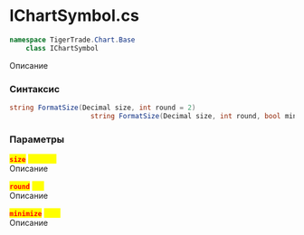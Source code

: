 
# IChartSymbol.cs
```csharp
namespace TigerTrade.Chart.Base  
    class IChartSymbol
```

Описание

### Синтаксис
```csharp
string FormatSize(Decimal size, int round = 2)
                    string FormatSize(Decimal size, int round, bool minimize)
```

### Параметры
<mark style="color:red;">**`size`**</mark> <mark style="color:yellow;">`Decimal`</mark>  
 Описание  
  
<mark style="color:red;">**`round`**</mark> <mark style="color:yellow;">`int`</mark>  
 Описание  
  
<mark style="color:red;">**`minimize`**</mark> <mark style="color:yellow;">`bool`</mark>  
 Описание  
  

                    
                    